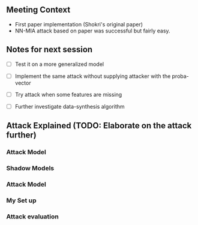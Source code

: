 ## Meeting Context

- First paper implementation (Shokri's original paper)
- NN-MIA attack based on paper was successful but fairly easy.

## Notes for next session
- [ ] Test it on a more generalized model
- [ ] Implement the same attack without supplying attacker with the proba-vector
- [ ] Try attack when some features are missing
- [ ] Further investigate data-synthesis algorithm


## Attack Explained (TODO: Elaborate on the attack further)

### Attack Model

### Shadow Models

### Attack Model

### My Set up

### Attack evaluation

